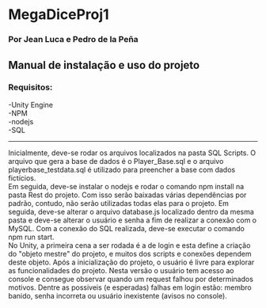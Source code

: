 # MegaDiceProj1
### Por Jean Luca e Pedro de la Peña

## Manual de instalação e uso do projeto
### Requisitos:

-Unity Engine  
-NPM  
-nodejs  
-SQL  

---

Inicialmente, deve-se rodar os arquivos localizados na pasta SQL Scripts. O arquivo que gera a base de dados é o Player_Base.sql e o arquivo playerbase_testdata.sql é utilizado para preencher a base com dados fictícios.  
Em seguida, deve-se instalar o nodejs e rodar o comando npm install na pasta Rest do projeto. Com isso serão baixadas várias dependências por padrão, contudo, não serão utilizadas todas elas para o projeto. Em seguida, deve-se alterar o arquivo database.js localizado dentro da mesma pasta e deve-se alterar o usuário e senha a fim de realizar a conexão com o MySQL. Com a conexão do SQL realizada, deve-se executar o comando npm run start.  
No Unity, a primeira cena a ser rodada é a de login e esta define a criação do "objeto mestre" do projeto, e muitos dos scripts e conexões dependem deste objeto. Após a inicialização do projeto, o usuário é livre para explorar as funcionalidades do projeto.  Nesta versão o usuário tem acesso ao console e consegue observar quando um request falhou por determinados motivos. Dentre as possiveis (e esperadas) falhas em login estão: membro banido, senha incorreta ou usuário inexistente (avisos no console).  
